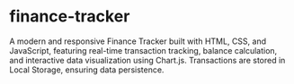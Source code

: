 # finance-tracker
A modern and responsive Finance Tracker built with HTML, CSS, and JavaScript, featuring real-time transaction tracking, balance calculation, and interactive data visualization using Chart.js. Transactions are stored in Local Storage, ensuring data persistence.

